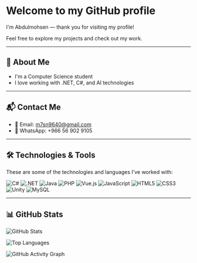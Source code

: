 # Welcome to my GitHub profile

I'm Abdulmohsen — thank you for visiting my profile!

Feel free to explore my projects and check out my work.

---

## 📌 About Me

- I'm a Computer Science student  
- I love working with .NET, C#, and AI technologies  

---

## 📬 Contact Me

- 📧 Email: m7sn9640@gmail.com  
- 💬 WhatsApp: +966 56 902 9105

---

## 🛠️ Technologies & Tools

These are some of the technologies and languages I’ve worked with:

![C#](https://img.shields.io/badge/-CSharp-239120?style=flat-square&logo=c-sharp&logoColor=white)
![.NET](https://img.shields.io/badge/-.NET-512BD4?style=flat-square&logo=dotnet&logoColor=white)
![Java](https://img.shields.io/badge/-Java-007396?style=flat-square&logo=java&logoColor=white)
![PHP](https://img.shields.io/badge/-PHP-777BB4?style=flat-square&logo=php&logoColor=white)
![Vue.js](https://img.shields.io/badge/-Vue.js-4FC08D?style=flat-square&logo=vue.js&logoColor=white)
![JavaScript](https://img.shields.io/badge/-JavaScript-F7DF1E?style=flat-square&logo=javascript&logoColor=black)
![HTML5](https://img.shields.io/badge/-HTML5-E34F26?style=flat-square&logo=html5&logoColor=white)
![CSS3](https://img.shields.io/badge/-CSS3-1572B6?style=flat-square&logo=css3&logoColor=white)
![Unity](https://img.shields.io/badge/-Unity-000?style=flat-square&logo=unity&logoColor=white)
![MySQL](https://img.shields.io/badge/-MySQL-4479A1?style=flat-square&logo=mysql&logoColor=white)

---

## 📊 GitHub Stats

![GitHub Stats](https://github-readme-stats.vercel.app/api?username=abdulmohsen&show_icons=true&theme=github_dark)

![Top Languages](https://github-readme-stats.vercel.app/api/top-langs/?username=abdulmohsen&layout=compact&theme=github_dark)

![GitHub Activity Graph](https://activity-graph.herokuapp.com/graph?username=abdulmohsen&theme=github)

